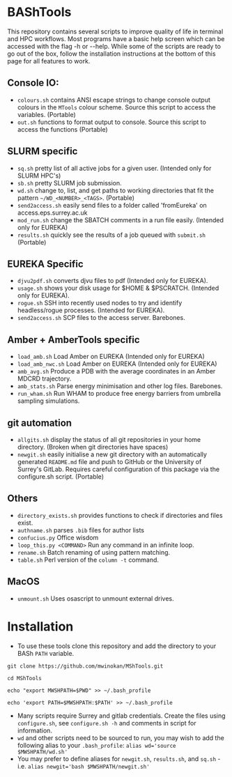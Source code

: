 # BAShTools

This repository contains several scripts to improve quality of life in terminal and HPC workflows. Most programs have a basic help screen which can be accessed with the flag -h or --help. While some of the scripts are ready to go out of the box, follow the installation instructions at the bottom of this page for all features to work.

## Console IO:
- `colours.sh` contains ANSI escape strings to change console output colours in the `MTools` colour scheme. Source this script to access the variables. (Portable)
- `out.sh` functions to format output to console. Source this script to access the functions (Portable)

## SLURM specific
- `sq.sh` pretty list of all active jobs for a given user. (Intended only for SLURM HPC's)
- `sb.sh` pretty SLURM job submission.
- `wd.sh` change to, list, and get paths to working directories that fit the pattern `~/WD_<NUMBER>_<TAGS>`. (Portable)
- `send2access.sh` easily send files to a folder called 'fromEureka' on access.eps.surrey.ac.uk
- `mod_run.sh` change the SBATCH comments in a run file easily. (Intended only for EUREKA)
- `results.sh` quickly see the results of a job queued with `submit.sh` (Portable)

## EUREKA Specific
- `djvu2pdf.sh` converts djvu files to pdf (Intended only for EUREKA).
- `usage.sh` shows your disk usage for $HOME & $PSCRATCH. (Intended only for EUREKA).
- `rogue.sh` SSH into recently used nodes to try and identify headless/rogue processes. (Intended for EUREKA).
- `send2access.sh` SCP files to the access server. Barebones.

## Amber + AmberTools specific

- `load_amb.sh` Load Amber on EUREKA (Intended only for EUREKA)
- `load_amb_nwc.sh` Load Amber on EUREKA (Intended only for EUREKA)
- `amb_avg.sh` Produce a PDB with the average coordinates in an Amber MDCRD trajectory.
- `amb_stats.sh` Parse energy minimisation and other log files. Barebones.
- `run_wham.sh` Run WHAM to produce free energy barriers from umbrella sampling simulations.

## git automation
- `allgits.sh` display the status of all git repositories in your home directory. (Broken when git directories have spaces)
- `newgit.sh` easily initialise a new git directory with an automatically generated `README.md` file and push to GitHub or the University of Surrey's GitLab. Requires careful configuration of this package via the configure.sh script. (Portable)

## Others
- `directory_exists.sh` provides functions to check if directories and files exist.
- `authname.sh` parses `.bib` files for author lists
- `confucius.py` Office wisdom
- `loop_this.py <COMMAND>` Run any command in an infinite loop.
- `rename.sh` Batch renaming of using pattern matching.
- `table.sh` Perl version of the `column -t` command.

## MacOS
- `unmount.sh` Uses osascript to unmount external drives.

# Installation

  * To use these tools clone this repository and add the directory to your BASh `PATH` variable.

`git clone https://github.com/mwinokan/MShTools.git`

`cd MShTools`

`echo "export MWSHPATH=$PWD" >> ~/.bash_profile`

`echo 'export PATH=$MWSHPATH:$PATH' >> ~/.bash_profile`

  * Many scripts require Surrey and gitlab credentials. Create the files using `configure.sh`, see `configure.sh -h` and comments in script for information.
  * `wd` and other scripts need to be sourced to run, you may wish to add the following alias to your `.bash_profile`: `alias wd='source $MWSHPATH/wd.sh'`
  * You may prefer to define aliases for `newgit.sh`, `results.sh`, and `sq.sh` - i.e. `alias newgit='bash $MWSHPATH/newgit.sh'`
